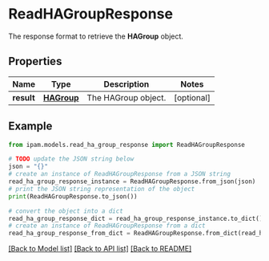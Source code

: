# ReadHAGroupResponse

The response format to retrieve the __HAGroup__ object.

## Properties

Name | Type | Description | Notes
------------ | ------------- | ------------- | -------------
**result** | [**HAGroup**](HAGroup.md) | The HAGroup object. | [optional] 

## Example

```python
from ipam.models.read_ha_group_response import ReadHAGroupResponse

# TODO update the JSON string below
json = "{}"
# create an instance of ReadHAGroupResponse from a JSON string
read_ha_group_response_instance = ReadHAGroupResponse.from_json(json)
# print the JSON string representation of the object
print(ReadHAGroupResponse.to_json())

# convert the object into a dict
read_ha_group_response_dict = read_ha_group_response_instance.to_dict()
# create an instance of ReadHAGroupResponse from a dict
read_ha_group_response_from_dict = ReadHAGroupResponse.from_dict(read_ha_group_response_dict)
```
[[Back to Model list]](../README.md#documentation-for-models) [[Back to API list]](../README.md#documentation-for-api-endpoints) [[Back to README]](../README.md)


